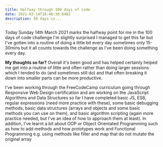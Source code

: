 ```yaml
---
title: Halfway through 100 days of code
date: 2021-03-14T16:46:30.648Z
description: 50 days in...
---
```

Today Sunday 14th March 2021 marks the halfway point for me in the 100 days of code challenge I'm slightly surprised I managed to get this far but I've gotten into a routine of doing a little bit every day sometimes only 15-30mins but it all counts towards the challenge as I've been doing something every day.

**My thoughts so far?** Overall it's been good and has helped certainly helped me get into a routine of little and often rather than doing larger sessions which I tended to do (and sometimes still do) and that often breaking it down into smaller parts can be more productive.

I've been working through the FreeCodeCamp curriculum going through Responsive Web Design certification and am working on the JavaScript Algorithms and Data Structures so far I have completed basic JS, ES6, regular expressions (need more practice with these), some basic debugging methods, basic data structures (arrays and objects and some basic methods you can use on them), and basic algorithm scripting (again more practice needed, but I've an idea of how to approach them at least). In addition, I've learnt a bit about OOP or Object Orientated Programming such as how to add methods and how prototypes work and Functional Programming e.g. using methods like filter and map that do not mutate the original array